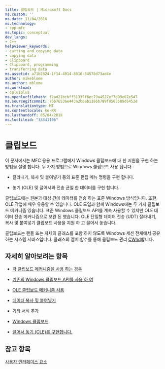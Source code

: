 ```yaml
---
title: 클립보드 | Microsoft Docs
ms.custom: ''
ms.date: 11/04/2016
ms.technology:
- cpp-mfc
ms.topic: conceptual
dev_langs:
- C++
helpviewer_keywords:
- cutting and copying data
- copying data
- Clipboard
- Clipboard, programming
- transferring data
ms.assetid: a71b2824-1f14-4914-8816-54578d73ad4e
author: mikeblome
ms.author: mblome
ms.workload:
- cplusplus
ms.openlocfilehash: f2ad21bcbff31335f6ec79a4527ef7d99e07e547
ms.sourcegitcommit: 76b7653ae443a2b8eb1186b789f8503609d6453e
ms.translationtype: MT
ms.contentlocale: ko-KR
ms.lasthandoff: 05/04/2018
ms.locfileid: "33341106"
---
```

# <a name="clipboard"></a>클립보드
이 문서에서는 MFC 응용 프로그램에서 Windows 클립보드에 대 한 지원을 구현 하는 방법을 설명 합니다. 두 가지 방법으로 Windows 클립보드 사용 됩니다.  
  
-   잘라내기, 복사 및 붙여넣기 등의 표준 편집 메뉴 명령을 구현 합니다.  
  
-   놓기 (OLE) 및 끌어서와 전송 균일 한 데이터를 구현 합니다.  
  
 클립보드에는 원본과 대상 간에 데이터를 전송 하는 표준 Windows 방식입니다. 또한 OLE 작업에 매우 유용할 수 있습니다. OLE 도입과 함께 Windows에는 두 가지 클립보드 메커니즘 있습니다. 표준 Windows 클립보드 API를 계속 사용할 수 있지만 OLE 데이터 전송 메커니즘으로 보완 된 했습니다. OLE 단일형 데이터 전송 (UDT) 잘라내기, 복사 및 붙여넣기 클립보드 사용을 지원 하 고 끌어서 놓습니다.  
  
 클립보드는 핸들 또는 자체의 클래스를 포함 하지 않도록 Windows 세션 전체에서 공유 하는 시스템 서비스입니다. 클래스의 멤버 함수를 통해 클립보드 관리 [CWnd](../mfc/reference/cwnd-class.md)합니다.  
  
## <a name="what-do-you-want-to-know-more-about"></a>자세히 알아보려는 항목  
  
-   [각 클립보드 메커니즘을 사용 하는 경우](../mfc/clipboard-when-to-use-each-clipboard-mechanism.md)  
  
-   [기존의 Windows 클립보드 API를 사용 하 여](../mfc/clipboard-using-the-windows-clipboard.md)  
  
-   [OLE 클립보드 메커니즘 사용](../mfc/clipboard-using-the-ole-clipboard-mechanism.md)  
  
-   [데이터 복사 및 붙여넣기](../mfc/clipboard-copying-and-pasting-data.md)  
  
-   [기타 서식 추가](../mfc/clipboard-adding-other-formats.md)  
  
-   [Windows 클립보드](https://msdn.microsoft.com/library/ms648709)  
  
-   [끌어서 놓기 (OLE)를 구현합니다.](../mfc/drag-and-drop-ole.md)  
  
## <a name="see-also"></a>참고 항목  
 [사용자 인터페이스 요소](../mfc/user-interface-elements-mfc.md)
